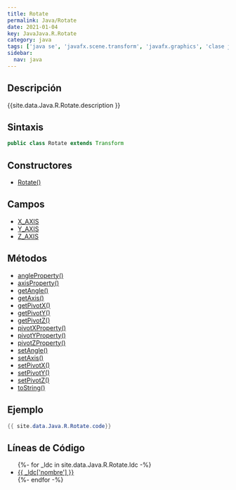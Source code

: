 ```yaml
---
title: Rotate
permalink: Java/Rotate
date: 2021-01-04
key: JavaJava.R.Rotate
category: java
tags: ['java se', 'javafx.scene.transform', 'javafx.graphics', 'clase java', 'JavaFX 2.0']
sidebar: 
  nav: java
---
```


## Descripción
{{site.data.Java.R.Rotate.description }}

## Sintaxis
~~~java
public class Rotate extends Transform
~~~

## Constructores
* [Rotate()](/Java/Rotate/Rotate/)

## Campos
* [X_AXIS](/Java/Rotate/X_AXIS)
* [Y_AXIS](/Java/Rotate/Y_AXIS)
* [Z_AXIS](/Java/Rotate/Z_AXIS)

## Métodos
* [angleProperty()](/Java/Rotate/angleProperty)
* [axisProperty()](/Java/Rotate/axisProperty)
* [getAngle()](/Java/Rotate/getAngle)
* [getAxis()](/Java/Rotate/getAxis)
* [getPivotX()](/Java/Rotate/getPivotX)
* [getPivotY()](/Java/Rotate/getPivotY)
* [getPivotZ()](/Java/Rotate/getPivotZ)
* [pivotXProperty()](/Java/Rotate/pivotXProperty)
* [pivotYProperty()](/Java/Rotate/pivotYProperty)
* [pivotZProperty()](/Java/Rotate/pivotZProperty)
* [setAngle()](/Java/Rotate/setAngle)
* [setAxis()](/Java/Rotate/setAxis)
* [setPivotX()](/Java/Rotate/setPivotX)
* [setPivotY()](/Java/Rotate/setPivotY)
* [setPivotZ()](/Java/Rotate/setPivotZ)
* [toString()](/Java/Rotate/toString)

## Ejemplo
~~~java
{{ site.data.Java.R.Rotate.code}}
~~~

## Líneas de Código
<ul>
{%- for _ldc in site.data.Java.R.Rotate.ldc -%}
   <li>
       <a href="{{_ldc['url'] }}">{{ _ldc['nombre'] }}</a>
   </li>
{%- endfor -%}
</ul>
